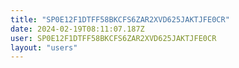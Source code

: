 ```yaml
---
title: "SP0E12F1DTFF58BKCFS6ZAR2XVD625JAKTJFE0CR"
date: 2024-02-19T08:11:07.187Z
user: SP0E12F1DTFF58BKCFS6ZAR2XVD625JAKTJFE0CR
layout: "users"
---
```

    
